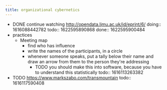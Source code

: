 ```yaml
---
title: organizational cybernetics
---
```


- DONE continue watching http://opendata.ljmu.ac.uk/id/eprint/6/
  doing:: 1616088442782
  todo:: 1622595890868
  done:: 1622595900484
- practices
	- Meeting map
		- find who has influence
		- write the names of the participants, in a circle
		- whenever someone speaks, put a tally below their name and draw an arrow from them to the person they're addressing
			- TODO you should make this into software, because you have to understand this statistically
			  todo:: 1616113263382
- TODO https://www.markszabo.com/transmountain
  todo:: 1616117590408
